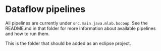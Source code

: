 # Dataflow pipelines

All pipelines are currently under `src.main.java.mlab.bocoup`. See the 
README.md in that folder for more information about available pipelines
and how to run them.

This is the folder that should be added as an eclipse project.
